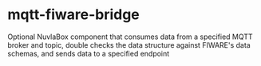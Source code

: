 # mqtt-fiware-bridge
Optional NuvlaBox component that consumes data from a specified MQTT broker and topic, double checks the data structure against FIWARE's data schemas, and sends data to a specified endpoint

